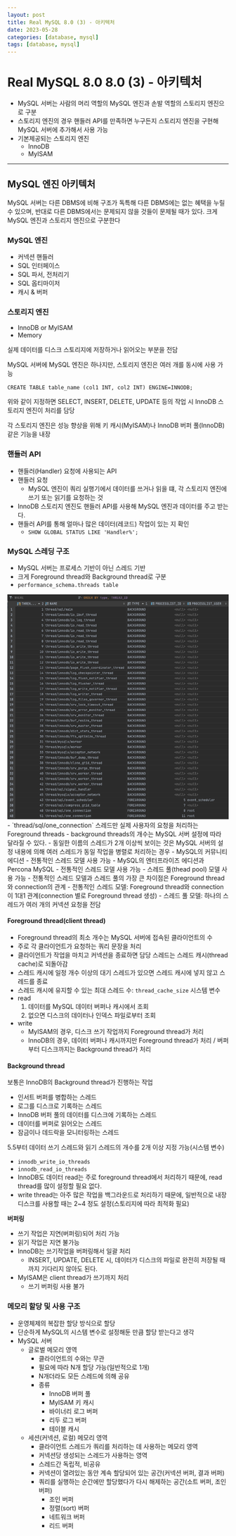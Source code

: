 ```yaml
---
layout: post
title: Real MySQL 8.0 (3) - 아키텍처
date: 2023-05-28
categories: [database, mysql]
tags: [database, mysql]
---
```

# Real MySQL 8.0 8.0 (3) - 아키텍처
- MySQL 서버는 사람의 머리 역할의 MySQL 엔진과 손발 역할의 스토리지 엔진으로 구분
- 스토리지 엔진의 경우 핸들러 API를 만족하면 누구든지 스토리지 엔진을 구현해 MySQL 서버에 추가해서 사용 가능
- 기본제공되는 스토리지 엔진
  - InnoDB
  - MyISAM

***
## MySQL 엔진 아키텍처
MySQL 서버는 다른 DBMS에 비해 구조가 독특해 다른 DBMS에는 없는 혜택을 누릴 수 있으며, 반대로 다른 DBMS에서는 문제되지 않을 것들이 문제될 때가 있다. 크게 MySQL 엔진과 스토리지 엔진으로 구분한다

### MySQL 엔진
- 커넥션 핸들러
- SQL 인터페이스
- SQL 파서, 전처리기
- SQL 옵티마이저
- 캐시 & 버퍼

### 스토리지 엔진
- InnoDB or MyISAM
- Memory

실제 데이터를 디스크 스토리지에 저장하거나 읽어오는 부분을 전담

MySQL 서버에 MySQL 엔진은 하나지만, 스토리지 엔진은 여러 개를 동시에 사용 가능
```mysql
CREATE TABLE table_name (col1 INT, col2 INT) ENGINE=INNODB;
```
위와 같이 지정하면 SELECT, INSERT, DELETE, UPDATE 등의 작업 시 InnoDB 스토리지 엔진이 처리를 담당

각 스토리지 엔진은 성능 향상을 위해 키 캐시(MyISAM)나 InnoDB 버퍼 풀(InnoDB) 같은 기능을 내장

### 핸들러 API
- 핸들러(Handler) 요청에 사용되는 API
- 핸들러 요청
  - MySQL 엔진이 쿼리 실행기에서 데이터를 쓰거나 읽을 떄, 각 스토리지 엔진에 쓰기 또는 읽기를 요청하는 것
- InnoDB 스토리지 엔진도 핸들러 API를 사용해 MySQL 엔진과 데이터를 주고 받는다.
- 핸들러 API를 통해 얼마나 많은 데이터(레코드) 작업이 있는 지 확인
  - `SHOW GLOBAL STATUS LIKE 'Handler%';`

### MySQL 스레딩 구조
- MySQL 서버는 프로세스 기반이 아닌 스레드 기반
- 크게 Foreground thread와 Background thread로 구분
- `performance_schema.threads table`
<img src="performance_schema.threads.png">
- `thread/sql/one_connection` 스레드만 실제 사용자의 요청을 처리하는 Foreground threads
- background threads의 개수는 MySQL 서버 설정에 따라 달라질 수 있다.
- 동일한 이름의 스레드가 2개 이상씩 보이는 것은 MySQL 서버의 설정 내용에 의해 여러 스레드가 동일 작업을 병렬로 처리하는 경우
- MySQL의 커뮤니티 에디션
  - 전통적인 스레드 모델 사용 가능 
- MySQL의 엔터프라이즈 에디션과 Percona MySQL
  - 전통적인 스레드 모델 사용 가능
  - 스레드 풀(thead pool) 모델 사용 가능
- 전통적인 스레드 모델과 스레드 풀의 가장 큰 차이점은 Foreground thread와 connection의 관계
  - 전통적인 스레드 모델: Foreground thread와 connection이 1대1 관계(connection 별로 Foreground thread 생성)
  - 스레드 풀 모델: 하나의 스레드가 여러 개의 커넥션 요청을 전담

#### Foreground thread(client thread)
- Foreground thread의 최소 개수는 MySQL 서버에 접속된 클라이언트의 수
- 주로 각 클라이언트가 요청하는 쿼리 문장을 처리
- 클라이언트가 작업을 마치고 커넥션을 종료하면 담당 스레드는 스레드 캐시(thread cache)로 되돌아감
- 스레드 캐시에 일정 개수 이상의 대기 스레드가 있으면 스레드 캐시에 넣지 않고 스레드를 종료
- 스레드 캐시에 유지할 수 있는 최대 스레드 수: `thread_cache_size` 시스템 변수
- read
  1. 데이터를 MySQL 데이터 버퍼나 캐시에서 조회
  2. 없으면 디스크의 데이터나 인덱스 파일로부터 조회
- write
  - MyISAM의 경우, 디스크 쓰기 작업까지 Foreground thread가 처리
  - InnoDB의 경우, 데이터 버퍼나 캐시까지만 Foreground thread가 처리 / 버퍼부터 디스크까지는 Background thread가 처리

#### Background thread
보통은 InnoDB의 Background thread가 진행하는 작업
- 인서트 버퍼를 병합하는 스레드
- 로그를 디스크로 기록하는 스레드
- InnoDB 버퍼 풀의 데이터를 디스크에 기록하는 스레드
- 데이터를 버퍼로 읽어오는 스레드
- 잠금이나 데드락을 모니터링하는 스레드

5.5부터 데이터 쓰기 스레드와 읽기 스레드의 개수를 2개 이상 지정 가능(시스템 변수)
- `innodb_write_io_threads`
- `innodb_read_io_threads`
- InnoDB도 데이터 read는 주로 foreground thread에서 처리하기 때문에, read thread를 많이 설정할 필요 없다.
- write thread는 아주 많은 작업을 백그라운드로 처리하기 때문에, 일반적으로 내장 디스크를 사용할 때는 2~4 정도 설정(스토리지에 따라 최적화 필요)

**버퍼링**
- 쓰기 작업은 지연(버퍼링)되어 처리 가능
- 읽기 작업은 지연 불가능
- InnoDB는 쓰기작업을 버퍼링해서 일괄 처리
  - INSERT, UPDATE, DELETE 시, 데이터가 디스크의 파일로 완전히 저장될 때까지 기다리지 않아도 된다.
- MyISAM은 client thread가 쓰기까지 처리
  - 쓰기 버퍼링 사용 불가

### 메모리 할당 및 사용 구조
- 운영체제의 복잡한 할당 방식으로 할당
- 단순하게 MySQL의 시스템 변수로 설정해둔 만큼 할당 받는다고 생각
- MySQL 서버
  - 글로벌 메모리 영역
    - 클라이언트의 수와는 무관
    - 필요에 따라 N개 할당 가능(일반적으로 1개)
    - N개더라도 모든 스레드에 의해 공유
    - 종류
      - InnoDB 버퍼 풀
      - MyISAM 키 캐시
      - 바이너리 로그 버퍼
      - 리두 로그 버퍼
      - 테이블 캐시
  - 세션(커넥션, 로컬) 메모리 영역
    - 클라이언트 스레드가 쿼리를 처리하는 데 사용하는 메모리 영역
    - 커넥션당 생성되는 스레드가 사용하는 영역
    - 스레드간 독립적, 비공유
    - 커넥션이 열려있는 동안 계속 할당되어 있는 공간(커넥션 버퍼, 결과 버퍼)
    - 쿼리를 실행하는 순간에만 할당했다가 다시 해제하는 공간(소트 버퍼, 조인 버퍼)
      - 조인 버퍼
      - 정렬(sort) 버퍼
      - 네트워크 버퍼
      - 리드 버퍼
